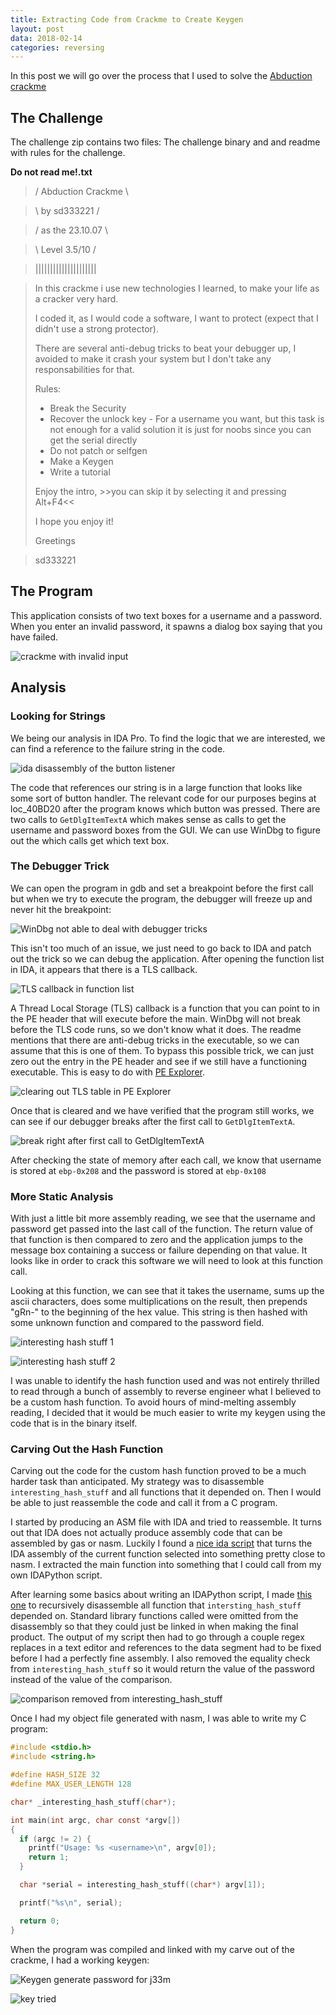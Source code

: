 ```yaml
---
title: Extracting Code from Crackme to Create Keygen
layout: post
data: 2018-02-14
categories: reversing
---
```


In this post we will go over the process that I used to solve the [Abduction crackme](./assets/2018-02-14-extracting-code-from-crackme-to-create-keygen/Abduction_Keygenme.zip)

## The Challenge

The challenge zip contains two files: The challenge binary and and readme with rules for the challenge.

<strong>Do not read me!.txt</strong>
> / Abduction Crackme \

> \    by sd333221    /

> / as the 23.10.07   \

> \   Level 3.5/10    /

> \|\|\|\|\|\|\|\|\|\|\|\|\|\|\|\|\|\|\|\|\|

> In this crackme i use new technologies I learned, to make your life as
> a cracker very hard.
> 
> I coded it, as I would code a software, I want to protect (expect that
> I didn't use a strong protector).
> 
> There are several anti-debug tricks to beat your debugger up,
> I avoided to make it crash your system but I don't take any responsabilities for that.
> 
> Rules:
> - Break the Security
> - Recover the unlock key - For a username you want,
>   but this task is not enough for a valid solution it is
>   just for noobs since you can get the serial directly
> - Do not patch or selfgen
> - Make a Keygen
> - Write a tutorial
> 
> Enjoy the intro,
> \>\>you can skip it by selecting it and pressing Alt+F4\<\<
> 
> 
> I hope you enjoy it!
> 
> Greetings

> sd333221

## The Program

This application consists of two text boxes for a username and a password. When you enter an invalid password, it spawns a dialog box saying that you have failed.

![crackme with invalid input](./assets/2018-02-14-extracting-code-from-crackme-to-create-keygen/initial_run.png)

## Analysis


### Looking for Strings

We being our analysis in IDA Pro. To find the logic that we are interested, we can find a reference to the failure string in the code. 

![ida disassembly of the button listener](./assets/2018-02-14-extracting-code-from-crackme-to-create-keygen/ida_button_listener.png)

The code that references our string is in a large function that looks like some sort of button handler. The relevant code for our purposes begins at loc_40BD20 after the program knows which button was pressed. There are two calls to `GetDlgItemTextA` which makes sense as calls to get the username and password boxes from the GUI. We can use WinDbg to figure out the which calls get which text box.

### The Debugger Trick

We can open the program in gdb and set a breakpoint before the first call but when we try to execute the program, the debugger will freeze up and never hit the breakpoint:

![WinDbg not able to deal with debugger tricks](./assets/2018-02-14-extracting-code-from-crackme-to-create-keygen/windbg_broken.png)

This isn't too much of an issue, we just need to go back to IDA and patch out the trick so we can debug the application. After opening the function list in IDA, it appears that there is a TLS callback.

![TLS callback in function list](./assets/2018-02-14-extracting-code-from-crackme-to-create-keygen/ida_function_list.png)

A Thread Local Storage (TLS) callback is a function that you can point to in the PE header that will execute before the main. WinDbg will not break before the TLS code runs, so we don't know what it does. The readme mentions that there are anti-debug tricks in the executable, so we can assume that this is one of them. To bypass this possible trick, we can just zero out the entry in the PE header and see if we still have a functioning executable. This is easy to do with [PE Explorer](http://www.heaventools.com/overview.htm).

![clearing out TLS table in PE Explorer](./assets/2018-02-14-extracting-code-from-crackme-to-create-keygen/PE_explorer.png)

Once that is cleared and we have verified that the program still works, we can see if our debugger breaks after the first call to `GetDlgItemTextA`.

![break right after first call to `GetDlgItemTextA`](./assets/2018-02-14-extracting-code-from-crackme-to-create-keygen/break_on_GetDlgItemTextA.png)

After checking the state of memory after each call, we know that username is stored at `ebp-0x208` and the password is stored at `ebp-0x108`

### More Static Analysis

With just a little bit more assembly reading, we see that the username and password get passed into the last call of the function. The return value of that function is then compared to zero and the application jumps to the message box containing a success or failure depending on that value. It looks like in order to crack this software we will need to look at this function call.

Looking at this function, we can see that it takes the username, sums up the ascii characters, does some multiplications on the result, then prepends "gRn-" to the beginning of the hex value. This string is then hashed with some unknown function and compared to the password field.

![interesting hash stuff 1](./assets/2018-02-14-extracting-code-from-crackme-to-create-keygen/ida_interesting_hash_stuff_1.png)

![interesting hash stuff 2](./assets/2018-02-14-extracting-code-from-crackme-to-create-keygen/ida_interesting_hash_stuff_2.png)

I was unable to identify the hash function used and was not entirely thrilled to read through a bunch of assembly to reverse engineer what I believed to be a custom hash function. To avoid hours of mind-melting assembly reading, I decided that it would be much easier to write my keygen using the code that is in the binary itself.

### Carving Out the Hash Function

Carving out the code for the custom hash function proved to be a much harder task than anticipated. My strategy was to disassemble `interesting_hash_stuff` and all functions that it depended on. Then I would be able to just reassemble the code and call it from a C program. 

I started by producing an ASM file with IDA and tried to reassemble. It turns out that IDA does not actually produce assembly code that can be assembled by gas or nasm. Luckily I found a [nice ida script](https://github.com/gilderjw/abduction_crackme_solution/blob/master/generate_nasm.idc) that turns the IDA assembly of the current function selected into something pretty close to nasm. I extracted the main function into something that I could call from my own IDAPython script.

After learning some basics about writing an IDAPython script, I made [this one](https://github.com/gilderjw/abduction_crackme_solution/blob/master/get_instructions.py) to recursively disassemble all function that `intersting_hash_stuff` depended on. Standard library functions called were omitted from the disassembly so that they could just be linked in when making the final product. The output of my script then had to go through a couple regex replaces in a text editor and references to the data segment had to be fixed before I had a perfectly fine assembly. I also removed the equality check from `interesting_hash_stuff` so it would return the value of the password instead of the value of the comparison.

![comparison removed from interesting_hash_stuff](./assets/2018-02-14-extracting-code-from-crackme-to-create-keygen/ida_interesting_hash_stuff_3.png)

Once I had my object file generated with nasm, I was able to write my C program:


```C
#include <stdio.h>
#include <string.h>

#define HASH_SIZE 32
#define MAX_USER_LENGTH 128

char* _interesting_hash_stuff(char*);

int main(int argc, char const *argv[])
{
  if (argc != 2) {
    printf("Usage: %s <username>\n", argv[0]);
    return 1;
  }

  char *serial = interesting_hash_stuff((char*) argv[1]);

  printf("%s\n", serial);

  return 0;
}
```

When the program was compiled and linked with my carve out of the crackme, I had a working keygen:

![Keygen generate password for j33m](./assets/2018-02-14-extracting-code-from-crackme-to-create-keygen/keygen_j33m.png)

![key tried](./assets/2018-02-14-extracting-code-from-crackme-to-create-keygen/keygen_success.png)